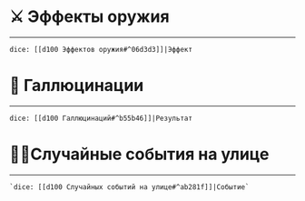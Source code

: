 
# ⚔️ Эффекты оружия
---
`dice: [[d100 Эффектов оружия#^06d3d3]]|Эффект`

# 🔮 Галлюцинации
---
`dice: [[d100 Галлюцинаций#^b55b46]]|Результат`

# 🚶🏻Случайные события на улице
---
	`dice: [[d100 Случайных событий на улице#^ab281f]]|Событие`